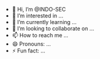 - 👋 Hi, I’m @INDO-SEC
- 👀 I’m interested in ...
- 🌱 I’m currently learning ...
- 💞️ I’m looking to collaborate on ...
- 📫 How to reach me ...
- 😄 Pronouns: ...
- ⚡ Fun fact: ...

<!---
INDO-SEC/INDO-SEC is a ✨ special ✨ repository because its `README.md` (this file) appears on your GitHub profile.
You can click the Preview link to take a look at your changes.
--->
